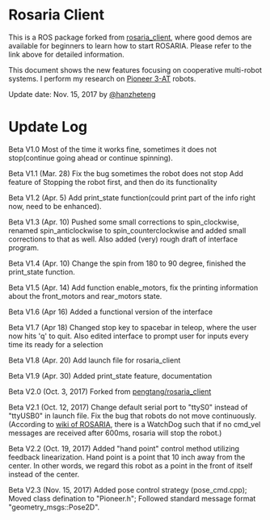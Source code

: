 # Rosaria Client

This is a ROS package forked from [rosaria_client](https://github.com/pengtang/rosaria_client), where good demos are available for beginners to learn how to start ROSARIA. Please refer to the link above for detailed information.

This document shows the new features focusing on cooperative multi-robot systems. I perform my research on [Pioneer 3-AT](http://www.mobilerobots.com/researchrobots/p3at.aspx) robots.

Update date: Nov. 15, 2017
by [@hanzheteng](https://github.com/hanzheteng)

# Update Log

Beta V1.0 Most of the time it works fine, sometimes it does not stop(continue going ahead or continue spinning).

Beta V1.1 (Mar. 28) Fix the bug sometimes the robot does not stop Add feature of Stopping the robot first, and then do its functionality

Beta V1.2 (Apr. 5) Add print_state function(could print part of the info right now, need to be enhanced).

Beta V1.3 (Apr. 10) Pushed some small corrections to spin_clockwise, renamed spin_anticlockwise to spin_counterclockwise and added small corrections to that as well. Also added (very) rough draft of interface program.

Beta V1.4 (Apr. 10) Change the spin from 180 to 90 degree, finished the print_state function.

Beta V1.5 (Apr. 14) Add function enable_motors, fix the printing information about the front_motors and rear_motors state.

Beta V1.6 (Apr 16) Added a functional version of the interface

Beta V1.7 (Apr 18) Changed stop key to spacebar in teleop, where the user now hits 'q' to quit.  Also edited interface to prompt user for inputs every time its ready for a selection

Beta V1.8 (Apr. 20) Add launch file for rosaria_client

Beta V1.9 (Apr. 30) Added print_state feature, documentation

Beta V2.0 (Oct. 3, 2017) Forked from [pengtang/rosaria_client](https://github.com/pengtang/rosaria_client)

Beta V2.1 (Oct. 12, 2017) Change default serial port to "ttyS0" instead of "ttyUSB0" in launch file. Fix the bug that robots do not move continuously. (According to [wiki of ROSARIA](http://wiki.ros.org/ROSARIA), there is a WatchDog such that if no cmd_vel messages are received after 600ms, rosaria will stop the robot.) 

Beta V2.2 (Oct. 19, 2017) Added "hand point" control method utilizing feedback linearization. Hand point is a point that 10 inch away from the center. In other words, we regard this robot as a point in the front of itself instead of the center.

Beta V2.3 (Nov. 15, 2017) Added pose control strategy (pose_cmd.cpp); Moved class defination to "Pioneer.h"; Followed standard message format "geometry_msgs::Pose2D".

